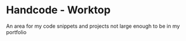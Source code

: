 # Handcode - Worktop

An area for my code snippets and projects not large enough to be in my portfolio
